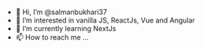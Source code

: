 - 👋 Hi, I’m @salmanbukhari37
- 👀 I’m interested in vanilla JS, ReactJs, Vue and Angular
- 🌱 I’m currently learning NextJs
- 📫 How to reach me ...

<!---
salmanbukhari37/salmanbukhari37 is a ✨ special ✨ repository because its `README.md` (this file) appears on your GitHub profile.
You can click the Preview link to take a look at your changes.
--->
